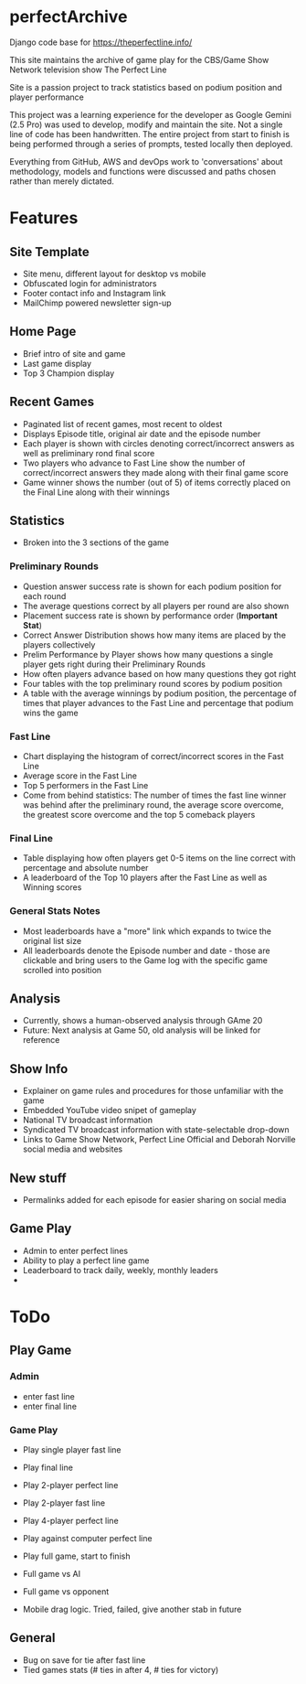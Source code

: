 # perfectArchive

Django code base for https://theperfectline.info/

This site maintains the archive of game play for the CBS/Game Show Network television show The Perfect Line

Site is a passion project to track statistics based on podium position and player performance

This project was a learning experience for the developer as Google Gemini (2.5 Pro) was used to develop, modify and
maintain the site. Not a single line of code has been handwritten. The entire project from start to finish is being
performed through a series of prompts, tested locally then deployed.

Everything from GitHub, AWS and devOps work to 'conversations' about methodology, models and functions were discussed
and paths chosen rather than merely dictated.

# Features
## Site Template
* Site menu, different layout for desktop vs mobile
* Obfuscated login for administrators
* Footer contact info and Instagram link
* MailChimp powered newsletter sign-up

## Home Page
* Brief intro of site and game
* Last game display
* Top 3 Champion display

## Recent Games
* Paginated list of recent games, most recent to oldest
* Displays Episode title, original air date and the episode number
* Each player is shown with circles denoting correct/incorrect answers as well as preliminary rond final score
* Two players who advance to Fast Line show the number of correct/incorrect answers they made along with their final game score
* Game winner shows the number (out of 5) of items correctly placed on the Final Line along with their winnings

## Statistics
* Broken into the 3 sections of the game 

### Preliminary Rounds
* Question answer success rate is shown for each podium position for each round
* The average questions correct by all players per round are also shown 
* Placement success rate is shown by performance order (**Important Stat**)
* Correct Answer Distribution shows how many items are placed by the players collectively
* Prelim Performance by Player shows how many questions a single player gets right during their Preliminary Rounds
* How often players advance based on how many questions they got right
* Four tables with the top preliminary round scores by podium position
* A table with the average winnings by podium position, the percentage of times that player advances to the Fast Line and percentage that podium wins the game

### Fast Line
* Chart displaying the histogram of correct/incorrect scores in the Fast Line
* Average score in the Fast Line
* Top 5 performers in the Fast Line
* Come from behind statistics: The number of times the fast line winner was behind after the preliminary round, the average score overcome, the greatest score overcome and the top 5 comeback players
 
### Final Line
* Table displaying how often players get 0-5 items on the line correct with percentage and absolute number
* A leaderboard of the Top 10 players after the Fast Line as well as Winning scores

### General Stats Notes
* Most leaderboards have a "more" link which expands to twice the original list size
* All leaderboards denote the Episode number and date - those are clickable and bring users to the Game log with the specific game scrolled into position

## Analysis
* Currently, shows a human-observed analysis through GAme 20
* Future: Next analysis at Game 50, old analysis will be linked for reference

## Show Info
* Explainer on game rules and procedures for those unfamiliar with the game
* Embedded YouTube video snipet of gameplay
* National TV broadcast information
* Syndicated TV broadcast information with state-selectable drop-down
* Links to Game Show Network, Perfect Line Official and Deborah Norville social media and websites

## New stuff
* Permalinks added for each episode for easier sharing on social media

## Game Play
* Admin to enter perfect lines
* Ability to play a perfect line game
* Leaderboard to track daily, weekly, monthly leaders
* 

# ToDo

## Play Game

### Admin
* enter fast line
* enter final line

### Game Play
* Play single player fast line
* Play final line

* Play 2-player perfect line
* Play 2-player fast line

* Play 4-player perfect line
* Play against computer perfect line

* Play full game, start to finish
* Full game vs AI
* Full game vs opponent

* Mobile drag logic. Tried, failed, give another stab in future

## General
* Bug on save for tie after fast line
* Tied games stats (# ties in after 4, # ties for victory)
